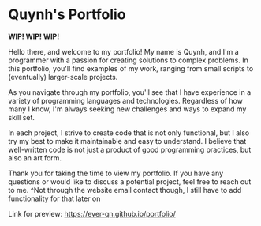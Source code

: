 # Quynh's Portfolio

**WIP! WIP! WIP!**

Hello there, and welcome to my portfolio! My name is Quynh, and I'm a programmer with a passion for creating solutions to complex problems. In this portfolio, you'll find examples of my work, ranging from small scripts to (eventually) larger-scale projects.

As you navigate through my portfolio, you'll see that I have experience in a variety of programming languages and technologies. Regardless of how many I know, I'm always seeking new challenges and ways to expand my skill set.

In each project, I strive to create code that is not only functional, but I also try my best to make it maintainable and easy to understand. I believe that well-written code is not just a product of good programming practices, but also an art form.

Thank you for taking the time to view my portfolio. If you have any questions or would like to discuss a potential project, feel free to reach out to me.
^Not through the website email contact though, I still have to add functionality for that later on

Link for preview: https://ever-qn.github.io/portfolio/
